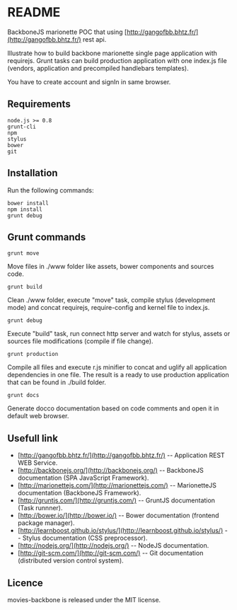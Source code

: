 README
======

BackboneJS marionette POC that using [http://gangofbb.bhtz.fr/](http://gangofbb.bhtz.fr/) rest api.

Illustrate how to build backbone marionette single page application with requirejs.
Grunt tasks can build production application with one index.js file (vendors, application and precompiled handlebars templates).

You have to create account and signIn in same browser.

Requirements
------------

	node.js >= 0.8
	grunt-cli
	npm
	stylus
	bower
	git

Installation
------------

Run the following commands:

	bower install
	npm install
	grunt debug

Grunt commands
--------------

	grunt move
Move files in ./www folder like assets, bower components and sources code.

	grunt build
Clean ./www folder, execute "move" task, compile stylus (development mode) and concat requirejs, require-config and kernel file to index.js.

	grunt debug
Execute "build" task, run connect http server and watch for stylus, assets or sources file modifications (compile if file change).

	grunt production
Compile all files and execute r.js minifier to concat and uglify all application dependencies in one file.
The result is a ready to use production application that can be found in ./build folder.

	grunt docs
Generate docco documentation based on code comments and open it in default web browser.

Usefull link
------------

* [http://gangofbb.bhtz.fr/](http://gangofbb.bhtz.fr/) -- Application REST WEB Service.
* [http://backbonejs.org/](http://backbonejs.org/) -- BackboneJS documentation (SPA JavaScript Framework).
* [http://marionettejs.com/](http://marionettejs.com/) -- MarionetteJS documentation (BackboneJS Framework).
* [http://gruntjs.com/](http://gruntjs.com/) -- GruntJS documentation (Task runnner).
* [http://bower.io/](http://bower.io/) -- Bower documentation (frontend package manager).
* [http://learnboost.github.io/stylus/](http://learnboost.github.io/stylus/) -- Stylus documentation (CSS preprocessor).
* [http://nodejs.org/](http://nodejs.org/) -- NodeJS documentation.
* [http://git-scm.com/](http://git-scm.com/) -- Git documentation (distributed version control system).

Licence
-------

movies-backbone is released under the MIT license.